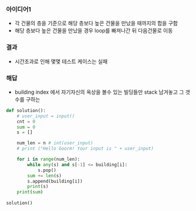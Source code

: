 ### 아이디어1
  - 각 건물의 층을 기준으로 해당 층보다 높은 건물을 만났을 때까지의 합을 구함
  - 해당 층보다 높은 건물을 만났을 경우 loop를 빠져나간 뒤 다음건물로 이동
 
### 결과
  - 시간초과로 인해 몇몇 테스트 케이스는 실패 

### 해답
  - building index 에서 자기자신의 옥상을 볼수 있는 빌딩들만 stack 남겨놓고 그 갯수를 구하는 
```python
def solution():
    # user_input = input()
    cnt = 0
    sum = 0
    s = []

    num_len = n # int(user_input)
    # print ("Hello Goorm! Your input is " + user_input)

    for i in range(num_len):
        while any(s) and s[-1] <= building[i]:
            s.pop()
        sum += len(s)
        s.append(building[i])
        print(s)
    print(sum)
		
solution()
```

